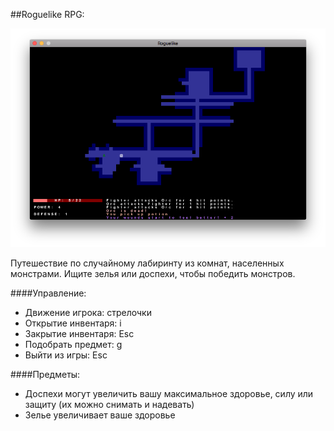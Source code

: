 ##Roguelike RPG:

![](Screen.png)


Путешествие по случайному лабиринту из комнат, населенных монстрами. Ищите зелья или доспехи, чтобы победить монстров.

####Управление:

* Движение игрока: стрелочки
* Открытие инвентаря: i
* Закрытие инвентаря: Esc
* Подобрать предмет: g
* Выйти из игры: Esc


####Предметы:

* Доспехи могут увеличить вашу максимальное здоровье, силу или защиту (их можно снимать и надевать)
* Зелье увеличивает ваше здоровье